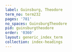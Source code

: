 ```yaml
---
label: Guinsburg, Theodore
term_no: term232
pages: '781'
no_spaces: GuinsburgTheodore
pid: guinsburgtheodore
order: '0360'
layout: generic_index_term
collection: index-headings
---
```

